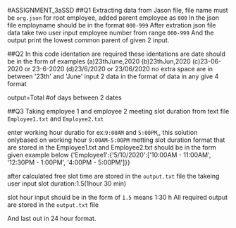 #ASSIGNMENT_3aSSD
##Q1
Extracting data from Jason file, file name must be `org.json`
for root employee, added parent employee as `000`
In the json file employname should be in the format `000-999`
After extration json file data take two user input employee number from range `000-999`
And the output print the lowest common parent of given 2 input.


##Q2
In this code identation are required
these identations are
date should be in the form of
examples 
(a)23thJune,2020
(b)23thJun,2020
(c)23-06-2020 or 23-6-2020
(d)23/6/2020 or 23/06/2020
no extra space are in between '23th' and 'June'
input 2 data in the format of data in any give 4 format

output=Total #of days between 2 dates


##Q3
Taking employee 1 and employee 2 meeting slot duration from text file `Employee1.txt` and `Employee2.txt`


enter working hour duratio for ex:`9:00AM` and `5:00PM`,, this solution onlybased on working hour `9:00AM-5:00PM`
metting slot duration format that are stored in the Employee1.txt and Employee2.txt should be in the form given example below
{'Employee1':{'5/10/2020':['10:00AM - 11:00AM', '12:30PM - 1:00PM', '4:00PM - 5:00PM']}}

after calculated free slot time are stored in the `output.txt` file
the takeing user input slot duration:1.5(1hour 30 min)

slot hour  input should be in the form of `1.5` means 1:30 h
All required output are stored in the `output.txt` file

And last out in 24 hour format.
 
